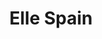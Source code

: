 ---
title: Elle Spain
Image01: ../../static/images/elle-women-spain_01.jpg
image1alt: Elle Spain Cover
---